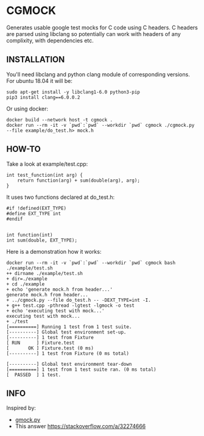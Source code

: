 # CGMOCK #

Generates usable google test mocks for C code using C headers.
C headers are parsed using libclang so potentially can work with headers
of any complixity, with dependencies etc.

## INSTALLATION ##

You'll need libclang and python clang module of corresponding versions.
For ubuntu 18.04 it will be:

```
sudo apt-get install -y libclang1-6.0 python3-pip
pip3 install clang==6.0.0.2
```
  
Or using docker:

```
docker build --network host -t cgmock .
docker run --rm -it -v `pwd`:`pwd` --workdir `pwd` cgmock ./cgmock.py --file example/do_test.h> mock.h
```

## HOW-TO ##

Take a look at example/test.cpp:


```
int test_function(int arg) {
    return function(arg) + sum(double(arg), arg);
}
```

It uses two functions declared at do_test.h:

```
#if !defined(EXT_TYPE)
#define EXT_TYPE int
#endif


int function(int)
int sum(double, EXT_TYPE);
```
Here is a demonstration how it works:
  
```
docker run --rm -it -v `pwd`:`pwd` --workdir `pwd` cgmock bash ./example/test.sh
++ dirname ./example/test.sh
+ dir=./example
+ cd ./example
+ echo 'generate mock.h from header...'
generate mock.h from header...
+ ../cgmock.py --file do_test.h -- -DEXT_TYPE=int -I.
+ g++ test.cpp -pthread -lgtest -lgmock -o test
+ echo 'executing test with mock...'
executing test with mock...
+ ./test
[==========] Running 1 test from 1 test suite.
[----------] Global test environment set-up.
[----------] 1 test from Fixture
[ RUN      ] Fixture.test
[       OK ] Fixture.test (0 ms)
[----------] 1 test from Fixture (0 ms total)

[----------] Global test environment tear-down
[==========] 1 test from 1 test suite ran. (0 ms total)
[  PASSED  ] 1 test.
```
    
## INFO ##

Inspired by:
* [gmock.py](https://github.com/cpp-testing/gmock.py)
* This answer <https://stackoverflow.com/a/32274666>
